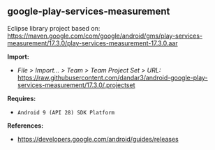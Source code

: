 ## google-play-services-measurement

Eclipse library project based on:<br/>
https://maven.google.com/com/google/android/gms/play-services-measurement/17.3.0/play-services-measurement-17.3.0.aar

**Import:**
- _File > Import... > Team > Team Project Set > URL:_<br/>
  https://raw.githubusercontent.com/dandar3/android-google-play-services-measurement/17.3.0/.projectset

**Requires:**
- `Android 9 (API 28) SDK Platform`

**References:**
- https://developers.google.com/android/guides/releases